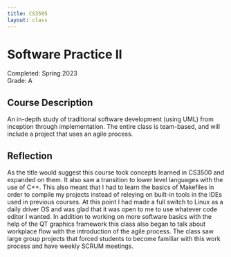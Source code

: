 ```yaml
---
title: CS3505
layout: class
---
```


# Software Practice II

Completed: Spring 2023\
Grade: A

## Course Description

An in-depth study of traditional software development (using UML) from inception
through implementation. The entire class is team-based, and will include a
project that uses an agile process.

## Reflection

As the title would suggest this course took concepts learned in CS3500 and
expanded on them. It also saw a transition to lower level languages with the use
of C++. This also meant that I had to learn the basics of Makefiles in order to
compile my projects instead of releying on built-in tools in the IDEs used in
previous courses. At this point I had made a full switch to Linux as a daily
driver OS and was glad that it was open to me to use whatever code editor I
wanted. In addition to working on more software basics with the help of the QT
graphics framework this class also began to talk about workplace flow with the
introduction of the agile process. The class saw large group projects that
forced students to become familiar with this work process and have weekly SCRUM
meetings.
